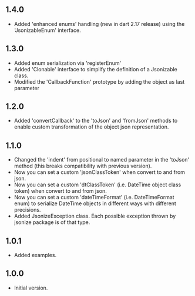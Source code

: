 ## 1.4.0

- Added 'enhanced enums' handling (new in dart 2.17 release) using the 'JsonizableEnum' interface.

## 1.3.0

- Added enum serialization via 'registerEnum'
- Added 'Clonable' interface to simplify the definition of a Jsonizable class.  
- Modified the 'CallbackFunction' prototype by adding the object as last parameter

## 1.2.0

- Added 'convertCallback' to the 'toJson' and 'fromJson' methods to enable custom transformation of the object json representation.

## 1.1.0

- Changed the 'indent' from positional to named parameter in the 'toJson' method (this breaks compatibility with previous version).
- Now you can set a custom 'jsonClassToken' when convert to and from json.
- Now you can set a custom 'dtClassToken' (i.e. DateTime object class token) when convert to and from json.
- Now you can set a custom 'dateTimeFormat' (i.e. DateTimeFormat enum) to serialize DateTime objects in different ways with different precisions.
- Added JsonizeException class. Each possible exception thrown by jsonize package is of that type.

## 1.0.1

- Added examples.

## 1.0.0

- Initial version.
